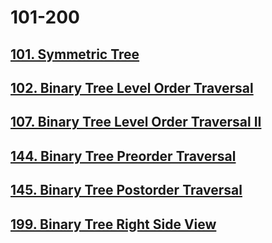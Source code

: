 # 101-200

## [101. Symmetric Tree](./101-symmetric-tree.md)

## [102. Binary Tree Level Order Traversal](./102-binary-tree-level-order-traversal.md)

## [107. Binary Tree Level Order Traversal II](./107-binary-tree-level-order-traversal-II.md)

## [144. Binary Tree Preorder Traversal](./144-binary-tree-preorder-traversal.md)

## [145. Binary Tree Postorder Traversal](./145-binary-tree-postorder-traversal.md)

## [199. Binary Tree Right Side View](./199-binary-tree-right-side-view.md)

